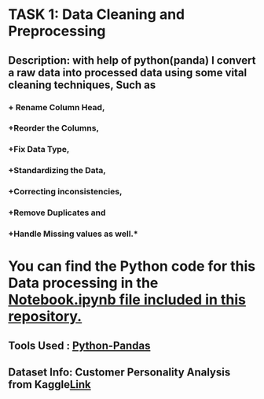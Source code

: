 # TASK 1: Data Cleaning and Preprocessing
## Description: with help of python(panda) I convert a raw data into processed data using some vital cleaning techniques, Such as
### + Rename Column Head, 
### +Reorder the Columns, 
### +Fix Data Type, 
### +Standardizing the Data, 
### +Correcting inconsistencies, 
### +Remove Duplicates and 
### +Handle Missing values as well.*
# You can find the Python code for this Data processing in the <ins>Notebook.ipynb<ins/> file included in this repository.
## Tools Used : <ins> Python-Pandas <ins/>
## Dataset Info: Customer Personality Analysis from Kaggle[Link](https://www.kaggle.com/datasets/imakash3011/customer-personality-analysis)
